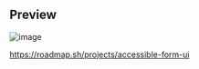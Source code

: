 ## Preview

![image](https://github.com/user-attachments/assets/de2ca9d0-62cc-4620-aa08-632787ed5ff1)

https://roadmap.sh/projects/accessible-form-ui
